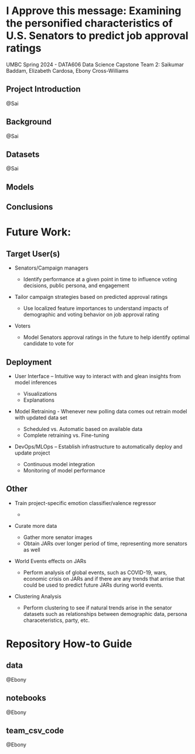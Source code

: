 # I Approve this message: Examining the personified characteristics of U.S. Senators to predict job approval ratings​
UMBC Spring 2024 - DATA606 Data Science Capstone
Team 2: Saikumar Baddam, Elizabeth Cardosa, Ebony Cross-Williams

## Project Introduction
@Sai

## Background 
@Sai

## Datasets
@Sai

## Models

## Conclusions 

# Future Work: 

## Target User(s)
* Senators/Campaign managers​
  * Identify performance at a given point in time to influence voting decisions, public persona, and engagement​

* Tailor campaign strategies based on predicted approval ratings​
  * Use localized feature importances to understand impacts of demographic and voting behavior on job approval rating​
  
* Voters​
  * Model Senators approval ratings in the future to help identify optimal candidate to vote for

## Deployment 
* User Interface – Intuitive way to interact with and glean insights from model inferences​
  * Visualizations​
  * Explanations​

* Model Retraining - Whenever new polling data comes out retrain model with updated data set​
  * Scheduled vs. Automatic based on available data​
  * Complete retraining vs. Fine-tuning​
  
* DevOps/MLOps – Establish infrastructure to automatically deploy and update project​
  * Continuous model integration​
  * Monitoring of model performance 

## Other
* Train project-specific emotion classifier/valence regressor
  * <TODO>

* Curate more data
  * Gather more senator images
  * Obtain JARs over longer period of time, representing more senators as well

* World Events effects on JARs
  * Perform analysis of global events, such as COVID-19, wars, economic crisis on JARs and if there are any trends that arrise that could be used to predict future JARs during world events.

* Clustering Analysis
  * Perform clustering to see if natural trends arise in the senator datasets such as relationships between demographic data, persona characeteristics, party, etc. 

# Repository How-to Guide
## data 
@Ebony

## notebooks 
@Ebony

## team_csv_code
@Ebony
